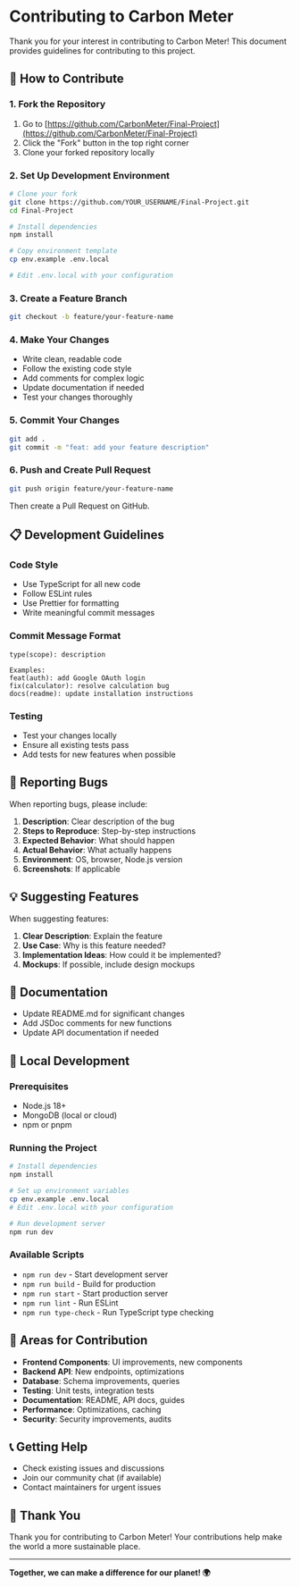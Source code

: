 # Contributing to Carbon Meter

Thank you for your interest in contributing to Carbon Meter! This document provides guidelines for contributing to this project.

## 🤝 How to Contribute

### 1. Fork the Repository

1. Go to [https://github.com/CarbonMeter/Final-Project](https://github.com/CarbonMeter/Final-Project)
2. Click the "Fork" button in the top right corner
3. Clone your forked repository locally

### 2. Set Up Development Environment

```bash
# Clone your fork
git clone https://github.com/YOUR_USERNAME/Final-Project.git
cd Final-Project

# Install dependencies
npm install

# Copy environment template
cp env.example .env.local

# Edit .env.local with your configuration
```

### 3. Create a Feature Branch

```bash
git checkout -b feature/your-feature-name
```

### 4. Make Your Changes

- Write clean, readable code
- Follow the existing code style
- Add comments for complex logic
- Update documentation if needed
- Test your changes thoroughly

### 5. Commit Your Changes

```bash
git add .
git commit -m "feat: add your feature description"
```

### 6. Push and Create Pull Request

```bash
git push origin feature/your-feature-name
```

Then create a Pull Request on GitHub.

## 📋 Development Guidelines

### Code Style

- Use TypeScript for all new code
- Follow ESLint rules
- Use Prettier for formatting
- Write meaningful commit messages

### Commit Message Format

```
type(scope): description

Examples:
feat(auth): add Google OAuth login
fix(calculator): resolve calculation bug
docs(readme): update installation instructions
```

### Testing

- Test your changes locally
- Ensure all existing tests pass
- Add tests for new features when possible

## 🐛 Reporting Bugs

When reporting bugs, please include:

1. **Description**: Clear description of the bug
2. **Steps to Reproduce**: Step-by-step instructions
3. **Expected Behavior**: What should happen
4. **Actual Behavior**: What actually happens
5. **Environment**: OS, browser, Node.js version
6. **Screenshots**: If applicable

## 💡 Suggesting Features

When suggesting features:

1. **Clear Description**: Explain the feature
2. **Use Case**: Why is this feature needed?
3. **Implementation Ideas**: How could it be implemented?
4. **Mockups**: If possible, include design mockups

## 📝 Documentation

- Update README.md for significant changes
- Add JSDoc comments for new functions
- Update API documentation if needed

## 🔧 Local Development

### Prerequisites

- Node.js 18+
- MongoDB (local or cloud)
- npm or pnpm

### Running the Project

```bash
# Install dependencies
npm install

# Set up environment variables
cp env.example .env.local
# Edit .env.local with your configuration

# Run development server
npm run dev
```

### Available Scripts

- `npm run dev` - Start development server
- `npm run build` - Build for production
- `npm run start` - Start production server
- `npm run lint` - Run ESLint
- `npm run type-check` - Run TypeScript type checking

## 🎯 Areas for Contribution

- **Frontend Components**: UI improvements, new components
- **Backend API**: New endpoints, optimizations
- **Database**: Schema improvements, queries
- **Testing**: Unit tests, integration tests
- **Documentation**: README, API docs, guides
- **Performance**: Optimizations, caching
- **Security**: Security improvements, audits

## 📞 Getting Help

- Check existing issues and discussions
- Join our community chat (if available)
- Contact maintainers for urgent issues

## 🙏 Thank You

Thank you for contributing to Carbon Meter! Your contributions help make the world a more sustainable place.

---

**Together, we can make a difference for our planet! 🌍** 